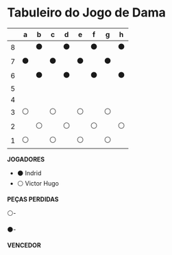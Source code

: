 # Tabuleiro do Jogo de Dama

|   | a | b | c | d | e | f | g | h |
|---|---|---|---|---|---|---|---|---|
| 8 |   | ⚫ |   | ⚫ |   | ⚫ |   | ⚫ |
| 7 | ⚫ |   | ⚫ |   | ⚫ |   | ⚫ |   |
| 6 |   | ⚫ |   | ⚫ |   | ⚫ |   | ⚫ |
| 5 |   |   |   |   |   |   |   |   |
| 4 |   |   |   |   |   |   |   |   |
| 3 | ⚪ |   | ⚪ |   | ⚪ |   | ⚪ |   |
| 2 |   | ⚪ |   | ⚪ |   | ⚪ |   | ⚪ |
| 1 | ⚪ |   | ⚪ |   | ⚪ |   | ⚪ |   |

**JOGADORES**

- ⚫ Indrid
- ⚪ Victor Hugo

**PEÇAS PERDIDAS**

⚪-

⚫-

**VENCEDOR**